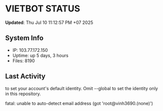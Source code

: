 # VIETBOT STATUS
**Updated**: Thu Jul 10 11:12:57 PM +07 2025

## System Info
- IP: 103.77.172.150
- Uptime: up 5 days, 3 hours
- Files: 8190

## Last Activity

to set your account's default identity.
Omit --global to set the identity only in this repository.

fatal: unable to auto-detect email address (got 'root@vinh3690.(none)')
